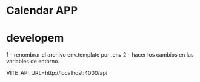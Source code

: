 # Calendar APP
# developem 

1 - renombrar el archivo env.template por .env
2 - hacer los cambios en las variables de entorno.

VITE_API_URL=http://localhost:4000/api

